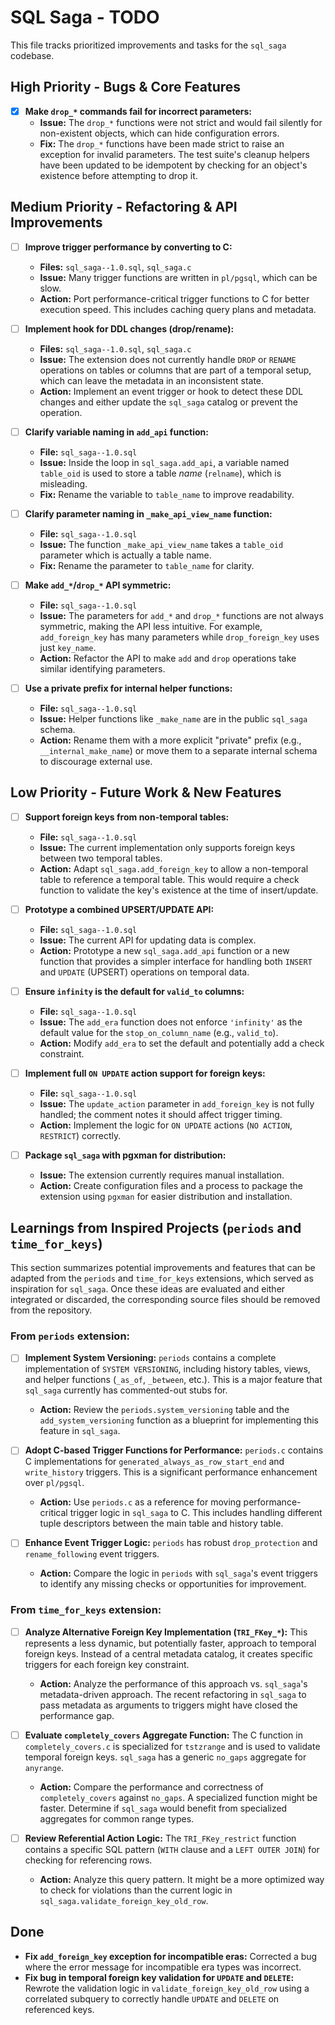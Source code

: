 # SQL Saga - TODO

This file tracks prioritized improvements and tasks for the `sql_saga` codebase.

## High Priority - Bugs & Core Features


- [x] **Make `drop_*` commands fail for incorrect parameters:**
  - **Issue:** The `drop_*` functions were not strict and would fail silently for non-existent objects, which can hide configuration errors.
  - **Fix:** The `drop_*` functions have been made strict to raise an exception for invalid parameters. The test suite's cleanup helpers have been updated to be idempotent by checking for an object's existence before attempting to drop it.

## Medium Priority - Refactoring & API Improvements

- [ ] **Improve trigger performance by converting to C:**
  - **Files:** `sql_saga--1.0.sql`, `sql_saga.c`
  - **Issue:** Many trigger functions are written in `pl/pgsql`, which can be slow.
  - **Action:** Port performance-critical trigger functions to C for better execution speed. This includes caching query plans and metadata.

- [ ] **Implement hook for DDL changes (drop/rename):**
  - **Files:** `sql_saga--1.0.sql`, `sql_saga.c`
  - **Issue:** The extension does not currently handle `DROP` or `RENAME` operations on tables or columns that are part of a temporal setup, which can leave the metadata in an inconsistent state.
  - **Action:** Implement an event trigger or hook to detect these DDL changes and either update the `sql_saga` catalog or prevent the operation.

- [ ] **Clarify variable naming in `add_api` function:**
  - **File:** `sql_saga--1.0.sql`
  - **Issue:** Inside the loop in `sql_saga.add_api`, a variable named `table_oid` is used to store a table *name* (`relname`), which is misleading.
  - **Fix:** Rename the variable to `table_name` to improve readability.

- [ ] **Clarify parameter naming in `_make_api_view_name` function:**
  - **File:** `sql_saga--1.0.sql`
  - **Issue:** The function `_make_api_view_name` takes a `table_oid` parameter which is actually a table name.
  - **Fix:** Rename the parameter to `table_name` for clarity.

- [ ] **Make `add_*`/`drop_*` API symmetric:**
  - **File:** `sql_saga--1.0.sql`
  - **Issue:** The parameters for `add_*` and `drop_*` functions are not always symmetric, making the API less intuitive. For example, `add_foreign_key` has many parameters while `drop_foreign_key` uses just `key_name`.
  - **Action:** Refactor the API to make `add` and `drop` operations take similar identifying parameters.

- [ ] **Use a private prefix for internal helper functions:**
  - **File:** `sql_saga--1.0.sql`
  - **Issue:** Helper functions like `_make_name` are in the public `sql_saga` schema.
  - **Action:** Rename them with a more explicit "private" prefix (e.g., `__internal_make_name`) or move them to a separate internal schema to discourage external use.

## Low Priority - Future Work & New Features

- [ ] **Support foreign keys from non-temporal tables:**
  - **File:** `sql_saga--1.0.sql`
  - **Issue:** The current implementation only supports foreign keys between two temporal tables.
  - **Action:** Adapt `sql_saga.add_foreign_key` to allow a non-temporal table to reference a temporal table. This would require a check function to validate the key's existence at the time of insert/update.

- [ ] **Prototype a combined UPSERT/UPDATE API:**
  - **File:** `sql_saga--1.0.sql`
  - **Issue:** The current API for updating data is complex.
  - **Action:** Prototype a new `sql_saga.add_api` function or a new function that provides a simpler interface for handling both `INSERT` and `UPDATE` (UPSERT) operations on temporal data.

- [ ] **Ensure `infinity` is the default for `valid_to` columns:**
  - **File:** `sql_saga--1.0.sql`
  - **Issue:** The `add_era` function does not enforce `'infinity'` as the default value for the `stop_on_column_name` (e.g., `valid_to`).
  - **Action:** Modify `add_era` to set the default and potentially add a check constraint.

- [ ] **Implement full `ON UPDATE` action support for foreign keys:**
  - **File:** `sql_saga--1.0.sql`
  - **Issue:** The `update_action` parameter in `add_foreign_key` is not fully handled; the comment notes it should affect trigger timing.
  - **Action:** Implement the logic for `ON UPDATE` actions (`NO ACTION`, `RESTRICT`) correctly.

- [ ] **Package `sql_saga` with pgxman for distribution:**
  - **Issue:** The extension currently requires manual installation.
  - **Action:** Create configuration files and a process to package the extension using `pgxman` for easier distribution and installation.

## Learnings from Inspired Projects (`periods` and `time_for_keys`)

This section summarizes potential improvements and features that can be adapted from the `periods` and `time_for_keys` extensions, which served as inspiration for `sql_saga`. Once these ideas are evaluated and either integrated or discarded, the corresponding source files should be removed from the repository.

### From `periods` extension:

- [ ] **Implement System Versioning:** `periods` contains a complete implementation of `SYSTEM VERSIONING`, including history tables, views, and helper functions (`_as_of`, `_between`, etc.). This is a major feature that `sql_saga` currently has commented-out stubs for.
  - **Action:** Review the `periods.system_versioning` table and the `add_system_versioning` function as a blueprint for implementing this feature in `sql_saga`.

- [ ] **Adopt C-based Trigger Functions for Performance:** `periods.c` contains C implementations for `generated_always_as_row_start_end` and `write_history` triggers. This is a significant performance enhancement over `pl/pgsql`.
  - **Action:** Use `periods.c` as a reference for moving performance-critical trigger logic in `sql_saga` to C. This includes handling different tuple descriptors between the main table and history table.

- [ ] **Enhance Event Trigger Logic:** `periods` has robust `drop_protection` and `rename_following` event triggers.
  - **Action:** Compare the logic in `periods` with `sql_saga`'s event triggers to identify any missing checks or opportunities for improvement.

### From `time_for_keys` extension:

- [ ] **Analyze Alternative Foreign Key Implementation (`TRI_FKey_*`):** This represents a less dynamic, but potentially faster, approach to temporal foreign keys. Instead of a central metadata catalog, it creates specific triggers for each foreign key constraint.
  - **Action:** Analyze the performance of this approach vs. `sql_saga`'s metadata-driven approach. The recent refactoring in `sql_saga` to pass metadata as arguments to triggers might have closed the performance gap.

- [ ] **Evaluate `completely_covers` Aggregate Function:** The C function in `completely_covers.c` is specialized for `tstzrange` and is used to validate temporal foreign keys. `sql_saga` has a generic `no_gaps` aggregate for `anyrange`.
  - **Action:** Compare the performance and correctness of `completely_covers` against `no_gaps`. A specialized function might be faster. Determine if `sql_saga` would benefit from specialized aggregates for common range types.

- [ ] **Review Referential Action Logic:** The `TRI_FKey_restrict` function contains a specific SQL pattern (`WITH` clause and a `LEFT OUTER JOIN`) for checking for referencing rows.
  - **Action:** Analyze this query pattern. It might be a more optimized way to check for violations than the current logic in `sql_saga.validate_foreign_key_old_row`.

## Done

- **Fix `add_foreign_key` exception for incompatible eras:** Corrected a bug where the error message for incompatible era types was incorrect.
- **Fix bug in temporal foreign key validation for `UPDATE` and `DELETE`:** Rewrote the validation logic in `validate_foreign_key_old_row` using a correlated subquery to correctly handle `UPDATE` and `DELETE` on referenced keys.

